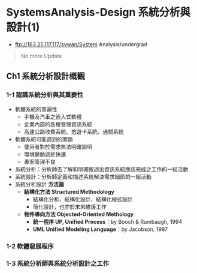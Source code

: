 # SystemsAnalysis-Design 系統分析與設計(1) 

+ ftp://163.25.117.117/sywan/System Analysis/undergrad
> No more Update

## Ch1 系統分析設計概觀
### 1-1 認識系統分析與其重要性
- 軟體系統的普遍性
    - 手機及汽車之嵌入式軟體
    - 企業內部的各種管理資訊系統
    - 高速公路收費系統、悠遊卡系統、通關系統
- 軟體系統可能遇到的問題
    - 使用者對於需求無法明確說明
    - 環境變動過於快速
    - 專案管理不良
- 系統分析：分析師去了解和明確敘述出資訊系統應該完成之工作的一組活動
- 系統設計：分析師定義和描述系統解決需求細節的一組活動
- 系統分析設計 **方法論**
    - **結構化方法 Structured Methodology**
        - 結構化分析、結構化設計、結構化程式設計
        - 簡化設計，也亦於未來維護工作
    - **物件導向方法 Objected-Oriented Methology**
        - **統一程序 UP, Unified Process**：by Booch & Rumbaugh, 1994
        - **UML Unified Modeling Language**：by Jacobson, 1997
### 1-2 軟體發展程序
### 1-3 系統分析師與系統分析設計之工作